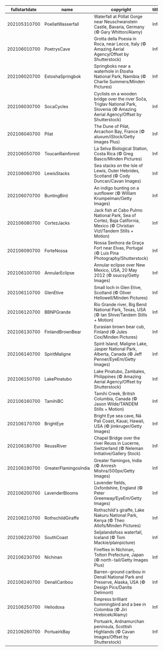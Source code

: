 |fullstartdate|name|copyright|title|image|
|--|--|--|--|--|
202105310700|PoellatWasserfall|Waterfall at Pöllat Gorge near Neuschwanstein Castle, Bavaria, Germany (© Gary Whitton/Alamy)|Info|![](/en-AU/2021/06/202105310700PoellatWasserfall.jpg)|
202106010700|PoetrysCave|Grotta della Poesia in Roca, near Lecce, Italy (© Amazing Aerial Agency/Offset by Shutterstock)|Info|![](/en-AU/2021/06/202106010700PoetrysCave.jpg)|
202106020700|EstoshaSpringbok|Springboks near a waterhole in Etosha National Park, Namibia (© Charlie Summers/Minden Pictures)|Info|![](/en-AU/2021/06/202106020700EstoshaSpringbok.jpg)|
202106030700|SocaCycles|Cyclists on a wooden bridge over the river Soča, Triglav National Park, Slovenia (© Amazing Aerial Agency/Offset by Shutterstock)|Info|![](/en-AU/2021/06/202106030700SocaCycles.jpg)|
202106040700|Pilat|The Dune of Pilat, Arcachon Bay, France (© aluxum/iStock/Getty Images Plus)|Info|![](/en-AU/2021/06/202106040700Pilat.jpg)|
202106050700|ToucanRainforest|La Selva Biological Station, Costa Rica (© Greg Basco/Minden Pictures)|Info|![](/en-AU/2021/06/202106050700ToucanRainforest.jpg)|
202106060700|LewisStacks|Sea stacks on the Isle of Lewis, Outer Hebrides, Scotland (© Cody Duncan/Cavan Images)|Info|![](/en-AU/2021/06/202106060700LewisStacks.jpg)|
202106070700|BuntingBird|An indigo bunting on a sunflower (© William Krumpelman/Getty Images)|Info|![](/en-AU/2021/06/202106070700BuntingBird.jpg)|
202106080700|CortezJacks|Jack fish at Cabo Pulmo National Park, Sea of Cortez, Baja California, Mexico (© Christian Vizl/Tandem Stills + Motion)|Info|![](/en-AU/2021/06/202106080700CortezJacks.jpg)|
202106090700|ForteNossa|Nossa Senhora da Graça Fort near Elvas, Portugal (© Luis Pina Photography/Shutterstock)|Info|![](/en-AU/2021/06/202106090700ForteNossa.jpg)|
202106100700|AnnularEclipse|Annular eclipse over New Mexico, USA, 20 May 2012 (© ssucsy/Getty Images)|Info|![](/en-AU/2021/06/202106100700AnnularEclipse.jpg)|
202106110700|GlenEtive|Small loch in Glen Etive, Scotland (© Oliver Hellowell/Minden Pictures)|Info|![](/en-AU/2021/06/202106110700GlenEtive.jpg)|
202106120700|BBNPGrande|Rio Grande river, Big Bend National Park, Texas, USA (© Ian Shive/Tandem Stills + Motion)|Info|![](/en-AU/2021/06/202106120700BBNPGrande.jpg)|
202106130700|FinlandBrownBear|Eurasian brown bear cub, Finland (© Jules Cox/Minden Pictures)|Info|![](/en-AU/2021/06/202106130700FinlandBrownBear.jpg)|
202106140700|SpiritMaligne|Spirit Island, Maligne Lake, Jasper National Park, Alberta, Canada (© Jeff Penner/EyeEm/Getty Images)|Info|![](/en-AU/2021/06/202106140700SpiritMaligne.jpg)|
202106150700|LakePinatubo|Lake Pinatubo, Zambales, Philippines (© Amazing Aerial Agency/Offset by Shutterstock)|Info|![](/en-AU/2021/06/202106150700LakePinatubo.jpg)|
202106160700|TamihiBC|Tamihi Creek, British Columbia, Canada (© Jason Wilde/TANDEM Stills + Motion)|Info|![](/en-AU/2021/06/202106160700TamihiBC.jpg)|
202106170700|BrightEye|Bright Eye sea cave, Nā Pali Coast, Kauai, Hawaii, USA (© jimkruger/Getty Images)|Info|![](/en-AU/2021/06/202106170700BrightEye.jpg)|
202106180700|ReussRiver|Chapel Bridge over the river Reuss in Lucerne, Switzerland (© Neleman Initiative/Gallery Stock)|Info|![](/en-AU/2021/06/202106180700ReussRiver.jpg)|
202106190700|GreaterFlamingosIndia|Greater flamingos, India (© Amresh Mishra/500px/Getty Images)|Info|![](/en-AU/2021/06/202106190700GreaterFlamingosIndia.jpg)|
202106200700|LavenderBlooms|Lavender fields, Oxfordshire, England (© Peter Greenway/EyeEm/Getty Images)|Info|![](/en-AU/2021/06/202106200700LavenderBlooms.jpg)|
202106210700|RothschildGiraffe|Rothschild's giraffe, Lake Nakuru National Park, Kenya (© Theo Allofs/Minden Pictures)|Info|![](/en-AU/2021/06/202106210700RothschildGiraffe.jpg)|
202106220700|SouthCoast|Seljalandsfoss waterfall, Iceland (© Tom Mackie/plainpicture)|Info|![](/en-AU/2021/06/202106220700SouthCoast.jpg)|
202106230700|Nichinan|Fireflies in Nichinan, Tottori Prefecture, Japan (© north-tail/Getty Images Plus)|Info|![](/en-AU/2021/06/202106230700Nichinan.jpg)|
202106240700|DenaliCaribou|Barren-ground caribou in Denali National Park and Preserve, Alaska, USA (© Design Pics/Danita Delimont)|Info|![](/en-AU/2021/06/202106240700DenaliCaribou.jpg)|
202106250700|Heliodoxa|Empress brilliant hummingbird and a bee in Colombia (© Jiri Hrebicek/Alamy)|Info|![](/en-AU/2021/06/202106250700Heliodoxa.jpg)|
202106260700|PortuairkBay|Portuairk, Ardnamurchan peninsula, Scottish Highlands (© Cavan Images/Offset by Shutterstock)|Info|![](/en-AU/2021/06/202106260700PortuairkBay.jpg)|
